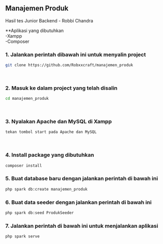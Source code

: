 ## Manajemen Produk

Hasil tes Junior Backend - Robbi Chandra


**Aplikasi yang dibutuhkan
<br />
-Xampp <br />
-Composer

### 1. Jalankan perintah dibawah ini untuk menyalin project

```sh
git clone https://github.com/Robxxcraft/manajemen_produk
```
<br>

### 2. Masuk ke dalam project yang telah disalin

```sh
cd manajemen_produk
```
<br />


### 3. Nyalakan Apache dan MySQL di Xampp

```sh
tekan tombol start pada Apache dan MySQL
```
<br />


### 4. Install package yang dibutuhkan

```sh
composer install
```


### 5. Buat database baru dengan jalankan perintah di bawah ini

```sh
php spark db:create manajemen_produk
```


### 6. Buat data seeder dengan jalankan perintah di bawah ini

```sh
php spark db:seed ProdukSeeder
```

### 7. Jalankan perintah di bawah ini untuk menjalankan aplikasi 

```sh
php spark serve
```
<br />